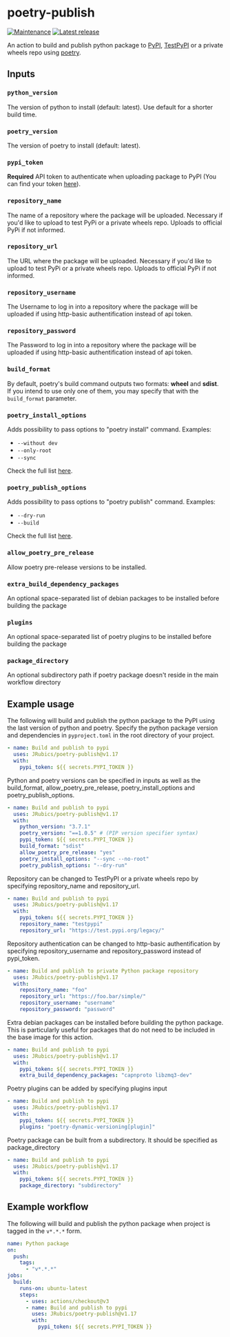 # poetry-publish

[![Maintenance](https://img.shields.io/badge/Maintained%3F-yes-green.svg)](https://GitHub.com/JRubics/poetry-publish/graphs/commit-activity)
[![Latest release](https://badgen.net/github/release/JRubics/poetry-publish)](https://github.com/JRubics/poetry-publish/releases)

An action to build and publish python package to [PyPI](https://pypi.org/), [TestPyPI](https://test.pypi.org/) or a private wheels repo using [poetry](https://github.com/python-poetry/poetry).

## Inputs

### `python_version`

The version of python to install (default: latest). Use default for a shorter build time.

### `poetry_version`

The version of poetry to install (default: latest).

### `pypi_token`

**Required** API token to authenticate when uploading package to PyPI (You can find your token [here](https://pypi.org/manage/account/)).

### `repository_name`

The name of a repository where the package will be uploaded. Necessary if you'd like to upload to test PyPi or a private wheels repo. Uploads to official PyPi if not informed.

### `repository_url`

The URL where the package will be uploaded. Necessary if you'd like to upload to test PyPi or a private wheels repo. Uploads to official PyPi if not informed.

### `repository_username`

The Username to log in into a repository where the package will be uploaded if using http-basic authentification instead of api token.

### `repository_password`

The Password to log in into a repository where the package will be uploaded if using http-basic authentification instead of api token.

### `build_format`

By default, poetry's build command outputs two formats: **wheel** and **sdist**. If you intend to use
only one of them, you may specify that with the `build_format` parameter.

### `poetry_install_options`

Adds possibility to pass options to "poetry install" command. Examples:
  - `--without dev`
  - `--only-root`
  - `--sync`

Check the full list [here](https://python-poetry.org/docs/cli/#options-2).

### `poetry_publish_options`

Adds possibility to pass options to "poetry publish" command. Examples:
  - `--dry-run`
  - `--build`

Check the full list [here](https://python-poetry.org/docs/cli/#options-8).

### `allow_poetry_pre_release`

Allow poetry pre-release versions to be installed.

### `extra_build_dependency_packages`

An optional space-separated list of debian packages to be installed before building the package

### `plugins`

An optional space-separated list of poetry plugins to be installed before building the package

### `package_directory`

An optional subdirectory path if poetry package doesn't reside in the main workflow directory


## Example usage

The following will build and publish the python package to the PyPI using the last version of python and poetry. Specify the python package version and dependencies in `pyproject.toml` in the root directory of your project.

```yaml
- name: Build and publish to pypi
  uses: JRubics/poetry-publish@v1.17
  with:
    pypi_token: ${{ secrets.PYPI_TOKEN }}
```

Python and poetry versions can be specified in inputs as well as the build_format, allow_poetry_pre_release, poetry_install_options and poetry_publish_options.

```yaml
- name: Build and publish to pypi
  uses: JRubics/poetry-publish@v1.17
  with:
    python_version: "3.7.1"
    poetry_version: "==1.0.5" # (PIP version specifier syntax)
    pypi_token: ${{ secrets.PYPI_TOKEN }}
    build_format: "sdist"
    allow_poetry_pre_release: "yes"
    poetry_install_options: "--sync --no-root"
    poetry_publish_options: "--dry-run"
```

Repository can be changed to TestPyPI or a private wheels repo by specifying repository_name and repository_url.

```yaml
- name: Build and publish to pypi
  uses: JRubics/poetry-publish@v1.17
  with:
    pypi_token: ${{ secrets.PYPI_TOKEN }}
    repository_name: "testpypi"
    repository_url: "https://test.pypi.org/legacy/"
```

Repository authentication can be changed to http-basic authentification by specifying repository_username and repository_password instead of pypi_token.

```yaml
- name: Build and publish to private Python package repository
  uses: JRubics/poetry-publish@v1.17
  with:
    repository_name: "foo"
    repository_url: "https://foo.bar/simple/"
    repository_username: "username"
    repository_password: "password"
```

Extra debian packages can be installed before building the python package. This is particularly useful for packages that do not need to be included in the base image for this action.

```yaml
- name: Build and publish to pypi
  uses: JRubics/poetry-publish@v1.17
  with:
    pypi_token: ${{ secrets.PYPI_TOKEN }}
    extra_build_dependency_packages: "capnproto libzmq3-dev"
```

Poetry plugins can be added by specifying plugins input

```yaml
- name: Build and publish to pypi
  uses: JRubics/poetry-publish@v1.17
  with:
    pypi_token: ${{ secrets.PYPI_TOKEN }}
    plugins: "poetry-dynamic-versioning[plugin]"
```

Poetry package can be built from a subdirectory. It should be specified as package_directory

```yaml
- name: Build and publish to pypi
  uses: JRubics/poetry-publish@v1.17
  with:
    pypi_token: ${{ secrets.PYPI_TOKEN }}
    package_directory: "subdirectory"
```

## Example workflow

The following will build and publish the python package when project is tagged in the `v*.*.*` form.

```yaml
name: Python package
on:
  push:
    tags:
      - "v*.*.*"
jobs:
  build:
    runs-on: ubuntu-latest
    steps:
      - uses: actions/checkout@v3
      - name: Build and publish to pypi
        uses: JRubics/poetry-publish@v1.17
        with:
          pypi_token: ${{ secrets.PYPI_TOKEN }}
```
